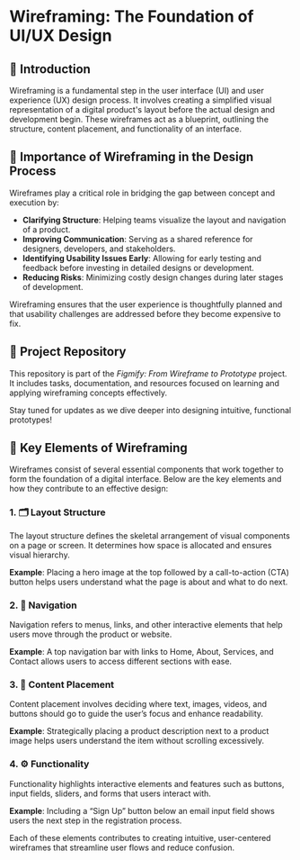 # Wireframing: The Foundation of UI/UX Design

## 📌 Introduction

Wireframing is a fundamental step in the user interface (UI) and user experience (UX) design process. It involves creating a simplified visual representation of a digital product's layout before the actual design and development begin. These wireframes act as a blueprint, outlining the structure, content placement, and functionality of an interface.

## 🎯 Importance of Wireframing in the Design Process

Wireframes play a critical role in bridging the gap between concept and execution by:

- **Clarifying Structure**: Helping teams visualize the layout and navigation of a product.
- **Improving Communication**: Serving as a shared reference for designers, developers, and stakeholders.
- **Identifying Usability Issues Early**: Allowing for early testing and feedback before investing in detailed designs or development.
- **Reducing Risks**: Minimizing costly design changes during later stages of development.

Wireframing ensures that the user experience is thoughtfully planned and that usability challenges are addressed before they become expensive to fix.

## 🔗 Project Repository

This repository is part of the *Figmify: From Wireframe to Prototype* project. It includes tasks, documentation, and resources focused on learning and applying wireframing concepts effectively.

Stay tuned for updates as we dive deeper into designing intuitive, functional prototypes!

## 🧩 Key Elements of Wireframing

Wireframes consist of several essential components that work together to form the foundation of a digital interface. Below are the key elements and how they contribute to an effective design:

### 1. 🗂️ Layout Structure
The layout structure defines the skeletal arrangement of visual components on a page or screen. It determines how space is allocated and ensures visual hierarchy.

**Example**: Placing a hero image at the top followed by a call-to-action (CTA) button helps users understand what the page is about and what to do next.

### 2. 🧭 Navigation
Navigation refers to menus, links, and other interactive elements that help users move through the product or website.

**Example**: A top navigation bar with links to Home, About, Services, and Contact allows users to access different sections with ease.

### 3. 📝 Content Placement
Content placement involves deciding where text, images, videos, and buttons should go to guide the user’s focus and enhance readability.

**Example**: Strategically placing a product description next to a product image helps users understand the item without scrolling excessively.

### 4. ⚙️ Functionality
Functionality highlights interactive elements and features such as buttons, input fields, sliders, and forms that users interact with.

**Example**: Including a “Sign Up” button below an email input field shows users the next step in the registration process.

Each of these elements contributes to creating intuitive, user-centered wireframes that streamline user flows and reduce confusion.
